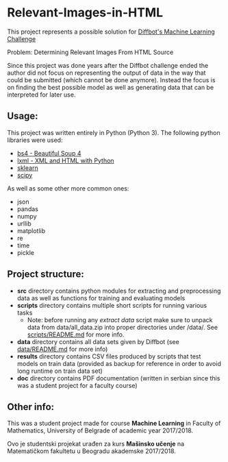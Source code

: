 ﻿# Relevant-Images-in-HTML

This project represents a possible solution for [Diffbot's Machine Learning Challenge](https://www.diffbot.com/robotlab/DiffbotContest/)

Problem: Determining Relevant Images From HTML Source

Since this project was done years after the Diffbot challenge ended the author did not focus on representing the output of data in the way that could be submitted (which cannot be done anymore). Instead the focus is on finding the best possible model as well as generating data that can be interpreted for later use.

## Usage:

This project was written entirely in Python (Python 3). The following python libraries were used:
+ [bs4 - Beautiful Soup 4](https://www.crummy.com/software/BeautifulSoup/bs4/doc/)
+ [lxml - XML and HTML with Python](https://lxml.de/)
+ [sklearn ](http://scikit-learn.org/stable/)
+ [scipy ](https://www.scipy.org/)

As well as some other more common ones:
+ json
+ pandas
+ numpy
+ urllib
+ matplotlib
+ re
+ time
+ pickle

## Project structure:

+ **src** directory contains python modules for extracting and preprocessing data as well as functions for training and evaluating models
+ **scripts** directory contains multiple short scripts for running various tasks
	- Note: before running any *extract data* script make sure to unpack data from data/all_data.zip into proper directories under /data/. See [scripts/README.md](../blob/master/scripts/README.md) for more info.
+ **data** directory contains all data sets given by Diffbot (see [data/README.md](../blob/master/data/README.md) for more info)
+ **results** directory contains CSV files produced by scripts that test models on train data (provided as backup for reference in order to avoid long runtime on train data set)
+ **doc** directory contains PDF documentation (written in serbian since this was a student project for a faculty course)


## Other info:

This was a student project made for course <b>Machine Learning</b> in Faculty of Mathematics, University of Belgrade of academic year 2017/2018.

Ovo je studentski projekat urađen za kurs <b>Mašinsko učenje</b> na Matematičkom fakultetu u Beogradu akademske 2017/2018.

